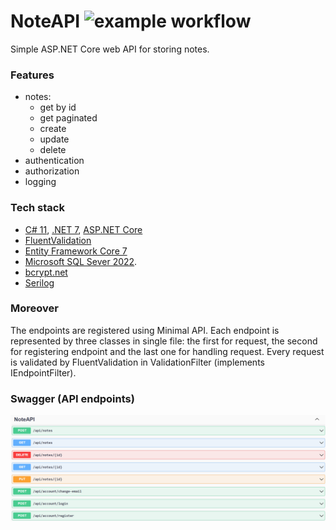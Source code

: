 # NoteAPI ![example workflow](https://github.com/nikodev13/NoteAPI/actions/workflows/ci.yml/badge.svg)

Simple ASP.NET Core web API for storing notes.

### Features
- notes:
  - get by id
  - get paginated
  - create
  - update
  - delete
- authentication
- authorization
- logging

### Tech stack
- [C# 11](https://learn.microsoft.com/en-us/dotnet/csharp/whats-new/csharp-11), [.NET 7](https://dotnet.microsoft.com/en-us/), [ASP.NET Core](https://learn.microsoft.com/pl-pl/aspnet/core/introduction-to-aspnet-core?view=aspnetcore-7.0)
- [FluentValidation](https://docs.fluentvalidation.net/en/latest/)
- [Entity Framework Core 7](https://learn.microsoft.com/en-us/ef/core/)
- [Microsoft SQL Sever 2022](https://www.microsoft.com/pl-pl/sql-server/).
- [bcrypt.net](https://github.com/BcryptNet/bcrypt.net)
- [Serilog](https://serilog.net/)

### Moreover
The endpoints are registered using Minimal API.
Each endpoint is represented by three classes in single file:
the first for request, the second for registering endpoint and the last one for handling request.
Every request is validated by FluentValidation in ValidationFilter (implements IEndpointFilter).

### Swagger (API endpoints)

![note_api_swagger.png](docs%2Fnote_api_swagger.png)
